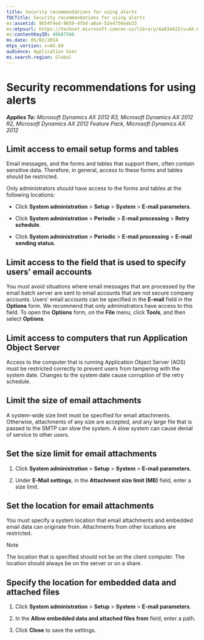```yaml
---
title: Security recommendations for using alerts
TOCTitle: Security recommendations for using alerts
ms:assetid: 9b54f4ed-9659-4fb4-a0a4-52e4736ede33
ms:mtpsurl: https://technet.microsoft.com/en-us/library/Aa834421(v=AX.60)
ms:contentKeyID: 46687560
ms.date: 05/02/2014
mtps_version: v=AX.60
audience: Application User
ms.search.region: Global
---
```


# Security recommendations for using alerts 


_**Applies To:** Microsoft Dynamics AX 2012 R3, Microsoft Dynamics AX 2012 R2, Microsoft Dynamics AX 2012 Feature Pack, Microsoft Dynamics AX 2012_

## Limit access to email setup forms and tables

Email messages, and the forms and tables that support them, often contain sensitive data. Therefore, in general, access to these forms and tables should be restricted.

Only administrators should have access to the forms and tables at the following locations:

  - Click **System administration** \> **Setup** \> **System** \> **E-mail parameters**.

  - Click **System administration** \> **Periodic** \> **E-mail processing** \> **Retry schedule**.

  - Click **System administration** \> **Periodic** \> **E-mail processing** \> **E-mail sending status**.

## Limit access to the field that is used to specify users' email accounts

You must avoid situations where email messages that are processed by the email batch server are sent to email accounts that are not secure company accounts. Users’ email accounts can be specified in the **E-mail** field in the **Options** form. We recommend that only administrators have access to this field. To open the **Options** form, on the **File** menu, click **Tools**, and then select **Options**.

## Limit access to computers that run Application Object Server

Access to the computer that is running Application Object Server (AOS) must be restricted correctly to prevent users from tampering with the system date. Changes to the system date cause corruption of the retry schedule.

## Limit the size of email attachments

A system-wide size limit must be specified for email attachments. Otherwise, attachments of any size are accepted, and any large file that is passed to the SMTP can slow the system. A slow system can cause denial of service to other users.

## Set the size limit for email attachments

1.  Click **System administration** \> **Setup** \> **System** \> **E-mail parameters**.

2.  Under **E-Mail settings**, in the **Attachment size limit (MB)** field, enter a size limit.

## Set the location for email attachments

You must specify a system location that email attachments and embedded email data can originate from. Attachments from other locations are restricted.


> [!NOTE]
> <P>The location that is specified should not be on the client computer. The location should always be on the server or on a share.</P>



## Specify the location for embedded data and attached files

1.  Click **System administration** \> **Setup** \> **System** \> **E-mail parameters**.

2.  In the **Allow embedded data and attached files from** field, enter a path.

3.  Click **Close** to save the settings.

  


